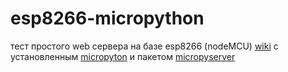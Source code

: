 # esp8266-micropython
тест простого web сервера на базе esp8266 (nodeMCU) [wiki](https://en.wikipedia.org/wiki/NodeMCU)
с установленным [micropyton](https://github.com/micropython)
и пакетом [micropyserver](https://github.com/troublegum/micropyserver/blob/master/micropyserver.py)
